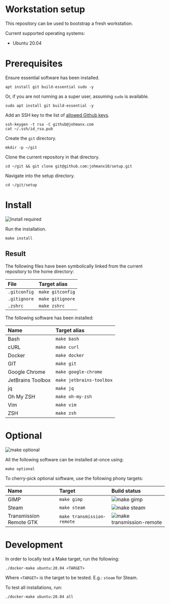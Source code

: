 # Workstation setup

This repository can be used to bootstrap a fresh workstation.

Current supported operating systems:

- Ubuntu 20.04

# Prerequisites

Ensure essential software has been installed.

```
apt install git build-essential sudo -y
```

Or, if you are not running as a super user, assuming `sudo` is available.

```
sudo apt install git build-essential -y
```

Add an SSH key to the list of
[allowed Github keys](https://github.com/settings/keys).

```
ssh-keygen -t rsa -C github@johmanx.com
cat ~/.ssh/id_rsa.pub
```

Create the `git` directory.

```
mkdir -p ~/git
```

Clone the current repository in that directory.

```
cd ~/git && git clone git@github.com:johmanx10/setup.git
```

Navigate into the setup directory.

```
cd ~/git/setup
```

# Install

![Install required](https://github.com/johmanx10/setup/workflows/make%20install/badge.svg)

Run the installation.

```
make install
```

## Result

The following files have been symbolically linked from the current repository to
the home directory:

| File         | Target alias     |
|:-------------|:-----------------|
| `.gitconfig` | `make gitconfig` |
| `.gitignore` | `make gitignore` |
| `.zshrc`     | `make zshrc`     |

The following software has been installed:

| Name              | Target alias             |
|:------------------|:-------------------------|
| Bash              | `make bash`              |
| cURL              | `make curl`              |
| Docker            | `make docker`            |
| GIT               | `make git`               |
| Google Chrome     | `make google-chrome`     |
| JetBrains Toolbox | `make jetbrains-toolbox` |
| jq                | `make jq`                |
| Oh My ZSH         | `make oh-my-zsh`         |
| Vim               | `make vim`               |
| ZSH               | `make zsh`               |

# Optional

![make optional](https://github.com/johmanx10/setup/workflows/make%20optional/badge.svg)

All the following software can be installed at-once using:

```
make optional
```

To cherry-pick optional software, use the following phony targets:

| Name                    | Target                     | Build status |
|:------------------------|:---------------------------|:-------------|
| GIMP                    | `make gimp`                | ![make gimp](https://github.com/johmanx10/setup/workflows/make%20gimp/badge.svg) |
| Steam                   | `make steam`               | ![make steam](https://github.com/johmanx10/setup/workflows/make%20steam/badge.svg) |
| Transmission Remote GTK | `make transmission-remote` | ![make transmission-remote](https://github.com/johmanx10/setup/workflows/make%20transmission-remote/badge.svg) |

# Development

In order to locally test a Make target, run the following:

```
./docker-make ubuntu:20.04 <TARGET>
```

Where `<TARGET>` is the target to be tested. E.g.: `steam` for Steam.

To test all installations, run:

```
./docker-make ubuntu:20.04 all
```